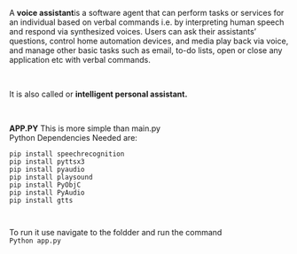 <p>A <b> voice assistant</b>is a software agent that can perform tasks or services for an individual
based on verbal commands i.e. by interpreting human speech and respond via synthesized voices. Users can ask their assistants’
questions, control home automation devices, and media play
back via voice, and manage other basic tasks such as email, to-do lists, open or close any application etc with verbal
commands.</p>
<br>
<p>
It is also called  or <b>intelligent personal assistant. </b>
</p> <br> <p>
  <b> APP.PY</b> This  is more simple than main.py<br>
  Python Dependencies Needed are:<br>
<code>
pip install speechrecognition </code><br>
<code>pip install pyttsx3 </code><br>
<code>pip install pyaudio </code><br>
<code>pip install playsound </code><br>
<code>pip install PyObjC </code><br>
<code>pip install PyAudio </code><br>
<code>pip install gtts<br>
  </code>
  
To run it use navigate to the foldder and run the command <br><code>Python app.py</code></p>
